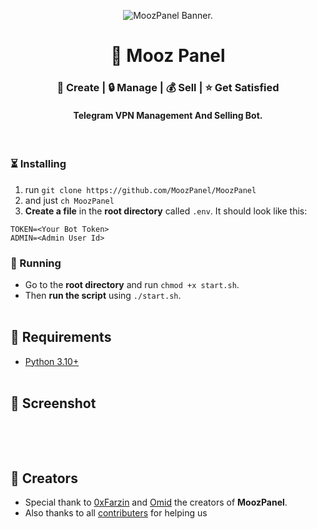 
<p align="center">
  <img src="" alt="MoozPanel Banner."><br>
<h1 align="center">🍌 Mooz Panel </h1>
<h3 align="center"> 🔨 Create | 🔒 Manage | 💰 Sell | ⭐  Get Satisfied </h3>
<h4 align="center">Telegram VPN Management And Selling Bot.</h4>
<br>


### ⏳ Installing

1. run ```git clone https://github.com/MoozPanel/MoozPanel``` <br>
3. and just ```ch MoozPanel```<br>
4. **Create a file** in the **root directory** called `.env`. It should look like this:
```
TOKEN=<Your Bot Token>
ADMIN=<Admin User Id>
```


### 🔌 Running


* Go to the **root directory** and run `chmod +x start.sh`.
* Then **run the script** using `./start.sh`.
<br><br>

## 🎈 Requirements
* [Python 3.10+](https://www.python.org/downloads/)
<br><br>

## 🎥  Screenshot
<img src="">

<br><br>

## 👻  Creators
* Special thank to [0xFarzin](https://github.com/0xFarzin) and [Omid](https://github.com/) the creators of **MoozPanel**.<br>
* Also thanks to all [contributers](https://github.com/MoozPanel/MoozPanel/graphs/contributors) for helping us
